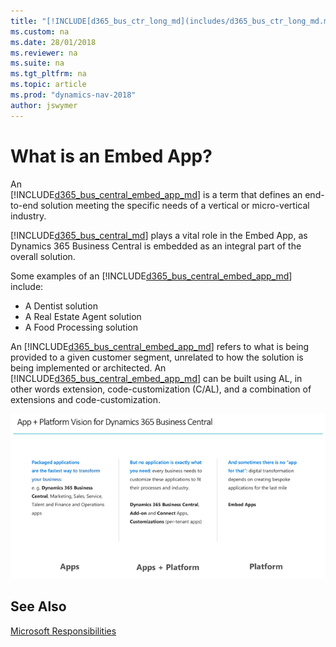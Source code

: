 ```yaml
---
title: "[!INCLUDE[d365_bus_ctr_long_md](includes/d365_bus_ctr_long_md.md)] Embed app overview"
ms.custom: na
ms.date: 28/01/2018
ms.reviewer: na
ms.suite: na
ms.tgt_pltfrm: na
ms.topic: article
ms.prod: "dynamics-nav-2018"
author: jswymer
---
```

# What is an Embed App?  
 
An  
[!INCLUDE[d365_bus_central_embed_app_md](../developer/includes/d3365_bus_central_embed_app_md.md)] is a term that defines an end-to-end solution meeting the specific needs of a vertical or micro-vertical industry.  
 
[!INCLUDE[d365_bus_central_md](../developer/includes/d365_bus_central_md.md)] plays a vital role in the Embed App, as Dynamics 365 Business Central is embedded as an integral part of the overall solution.   
 
Some examples of an [!INCLUDE[d365_bus_central_embed_app_md](../developer/includes/d3365_bus_central_embed_app_md.md)] include:  
-   A Dentist solution  
-   A Real Estate Agent solution 
-   A Food Processing solution  
 
An [!INCLUDE[d365_bus_central_embed_app_md](../developer/includes/d3365_bus_central_embed_app_md.md)] refers to what is being provided to a given customer segment, unrelated to how the solution is being implemented or architected. An [!INCLUDE[d365_bus_central_embed_app_md](../developer/includes/d3365_bus_central_embed_app_md.md)] can be built using AL, in other words extension, code-customization (C/AL), and a combination of extensions and code-customization.  

 ![Embed App overview](../media/embed_app_overview.png "Embed App overview")  

## See Also  
 [Microsoft Responsibilities](embed-app-microsoft-responsibilities.md)   

